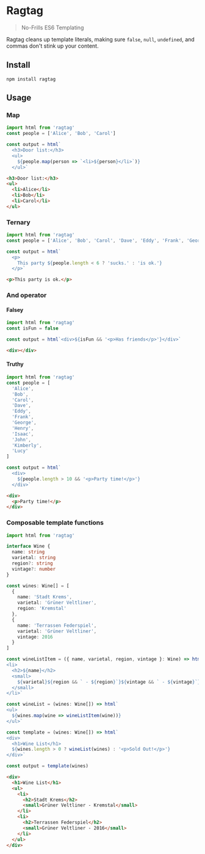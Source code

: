 # Ragtag

> No-Frills ES6 Templating

Ragtag cleans up template literals, making sure `false`, `null`, `undefined`, and commas don't stink up your content.

## Install

```shell
npm install ragtag
```

## Usage

### Map

```javascript
import html from 'ragtag'
const people = ['Alice', 'Bob', 'Carol']

const output = html`
  <h3>Door list:</h3>
  <ul>
    ${people.map(person => `<li>${person}</li>`)}
  </ul>`
```

```html
<h3>Door list:</h3>
<ul>
  <li>Alice</li>
  <li>Bob</li>
  <li>Carol</li>
</ul>
```

### Ternary

```javascript
import html from 'ragtag'
const people = ['Alice', 'Bob', 'Carol', 'Dave', 'Eddy', 'Frank', 'George']

const output = html`
  <p>
    This party ${people.length < 6 ? 'sucks.' : 'is ok.'}
  </p>`
```

```html
<p>This party is ok.</p>
```

### And operator

#### Falsey

```javascript
import html from 'ragtag'
const isFun = false

const output = html`<div>${isFun && '<p>Has friends</p>'}</div>`
```

```html
<div></div>
```

#### Truthy

```javascript
import html from 'ragtag'
const people = [
  'Alice',
  'Bob',
  'Carol',
  'Dave',
  'Eddy',
  'Frank',
  'George',
  'Henry',
  'Isaac',
  'John',
  'Kimberly',
  'Lucy'
]

const output = html`
  <div>
    ${people.length > 10 && '<p>Party time!</p>'}
  </div>`
```

```html
<div>
  <p>Party time!</p>
</div>
```

### Composable template functions

```typescript
import html from 'ragtag'

interface Wine {
  name: string
  varietal: string
  region?: string
  vintage?: number
}

const wines: Wine[] = [
  {
    name: 'Stadt Krems',
    varietal: 'Grüner Veltliner',
    region: 'Kremstal'
  },
  {
    name: 'Terrassen Federspiel',
    varietal: 'Grüner Veltliner',
    vintage: 2016
  }
]

const wineListItem = ({ name, varietal, region, vintage }: Wine) => html`
<li>
  <h2>${name}</h2>
  <small>
    ${varietal}${region && ` - ${region}`}${vintage && ` - ${vintage}`}
  </small>
</li>`

const wineList = (wines: Wine[]) => html`
<ul>
  ${wines.map(wine => wineListItem(wine))}
</ul>`

const template = (wines: Wine[]) => html`
<div>
  <h1>Wine List</h1>
  ${wines.length > 0 ? wineList(wines) : '<p>Sold Out!</p>'}
</div>`

const output = template(wines)
```

```html
<div>
  <h1>Wine List</h1>
  <ul>
    <li>
      <h2>Stadt Krems</h2>
      <small>Grüner Veltliner - Kremstal</small>
    </li>
    <li>
      <h2>Terrassen Federspiel</h2>
      <small>Grüner Veltliner - 2016</small>
    </li>
  </ul>
</div>
```
